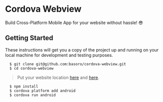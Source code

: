 # Cordova Webview

Build Cross-Platform Mobile App for your website without hassle! :sunglasses:

## Getting Started

These instructions will get you a copy of the project up and running on your local machine for development and testing purposes.

```
  $ git clone git@github.com:basoro/cordova-webview.git
  $ cd cordova-webview
```
> Put your website location [here](https://github.com/basoro/cordova-webview/blob/master/www/js/index.js#L61) and [here](https://github.com/basoro/cordova-webview/blob/master/www/index.html#L31).
```
  $ npm install
  $ cordova platform add android
  $ cordova run android
```
